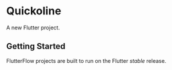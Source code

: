 # Quickoline

A new Flutter project.

## Getting Started

FlutterFlow projects are built to run on the Flutter _stable_ release.
